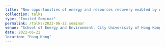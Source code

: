 ```yaml
---
title: "New opportunities of energy and resources recovery enabled by novel nitrogen conversion"
collection: talks
type: "Invited Seminar"
permalink: /talks/2022-06-22 seminar
venue: "School of Energy and Environment, City Univerisity of Hong Kong"
date: 2022-06-22
location: "Hong Kong"
---
```



